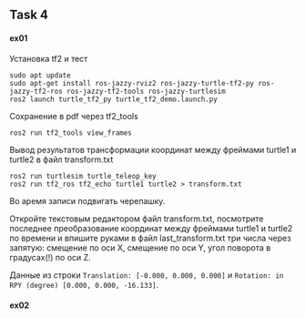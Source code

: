 ## Task 4

#### ex01

Установка tf2 и тест
```
sudo apt update
sudo apt-get install ros-jazzy-rviz2 ros-jazzy-turtle-tf2-py ros-jazzy-tf2-ros ros-jazzy-tf2-tools ros-jazzy-turtlesim
ros2 launch turtle_tf2_py turtle_tf2_demo.launch.py
```

Сохранение в pdf через tf2_tools
```
ros2 run tf2_tools view_frames
```

Вывод результатов трансформации координат между фреймами turtle1 и turtle2 в файл transform.txt 
```
ros2 run turtlesim turtle_teleop_key
ros2 run tf2_ros tf2_echo turtle1 turtle2 > transform.txt
```
Во аремя записи подвигать черепашку.

Откройте текстовым редактором файл transform.txt, посмотрите последнее преобразование координат между фреймами turtle1 и turtle2 по времени и впишите руками в файл last_transform.txt три числа через запятую: смещение по оси X, смещение по оси Y, угол поворота в градусах(!) по оси Z. 

Данные из строки `Translation: [-0.000, 0.000, 0.000]` и `Rotation: in RPY (degree) [0.000, 0.000, -16.133]`.

#### ex02
